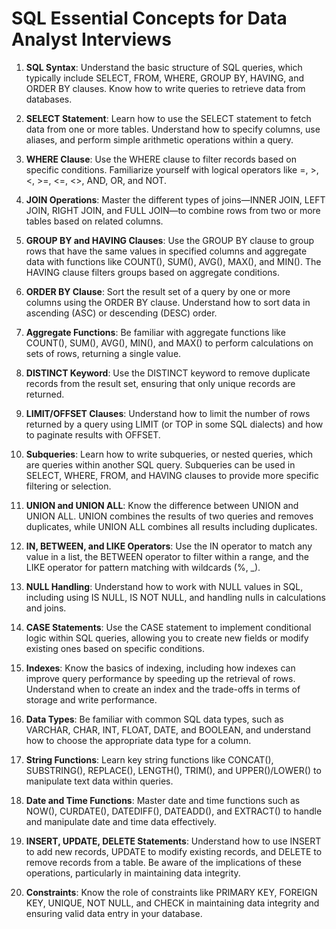 # SQL Essential Concepts for Data Analyst Interviews

1. **SQL Syntax**: Understand the basic structure of SQL queries, which typically include SELECT, FROM, WHERE, GROUP BY, HAVING, and ORDER BY clauses. Know how to write queries to retrieve data from databases.

2. **SELECT Statement**: Learn how to use the SELECT statement to fetch data from one or more tables. Understand how to specify columns, use aliases, and perform simple arithmetic operations within a query.

3. **WHERE Clause**: Use the WHERE clause to filter records based on specific conditions. Familiarize yourself with logical operators like =, >, <, >=, <=, <>, AND, OR, and NOT.

4. **JOIN Operations**: Master the different types of joins—INNER JOIN, LEFT JOIN, RIGHT JOIN, and FULL JOIN—to combine rows from two or more tables based on related columns.

5. **GROUP BY and HAVING Clauses**: Use the GROUP BY clause to group rows that have the same values in specified columns and aggregate data with functions like COUNT(), SUM(), AVG(), MAX(), and MIN(). The HAVING clause filters groups based on aggregate conditions.

6. **ORDER BY Clause**: Sort the result set of a query by one or more columns using the ORDER BY clause. Understand how to sort data in ascending (ASC) or descending (DESC) order.

7. **Aggregate Functions**: Be familiar with aggregate functions like COUNT(), SUM(), AVG(), MIN(), and MAX() to perform calculations on sets of rows, returning a single value.

8. **DISTINCT Keyword**: Use the DISTINCT keyword to remove duplicate records from the result set, ensuring that only unique records are returned.

9. **LIMIT/OFFSET Clauses**: Understand how to limit the number of rows returned by a query using LIMIT (or TOP in some SQL dialects) and how to paginate results with OFFSET.

10. **Subqueries**: Learn how to write subqueries, or nested queries, which are queries within another SQL query. Subqueries can be used in SELECT, WHERE, FROM, and HAVING clauses to provide more specific filtering or selection.

11. **UNION and UNION ALL**: Know the difference between UNION and UNION ALL. UNION combines the results of two queries and removes duplicates, while UNION ALL combines all results including duplicates.

12. **IN, BETWEEN, and LIKE Operators**: Use the IN operator to match any value in a list, the BETWEEN operator to filter within a range, and the LIKE operator for pattern matching with wildcards (%, _).

13. **NULL Handling**: Understand how to work with NULL values in SQL, including using IS NULL, IS NOT NULL, and handling nulls in calculations and joins.

14. **CASE Statements**: Use the CASE statement to implement conditional logic within SQL queries, allowing you to create new fields or modify existing ones based on specific conditions.

15. **Indexes**: Know the basics of indexing, including how indexes can improve query performance by speeding up the retrieval of rows. Understand when to create an index and the trade-offs in terms of storage and write performance.

16. **Data Types**: Be familiar with common SQL data types, such as VARCHAR, CHAR, INT, FLOAT, DATE, and BOOLEAN, and understand how to choose the appropriate data type for a column.

17. **String Functions**: Learn key string functions like CONCAT(), SUBSTRING(), REPLACE(), LENGTH(), TRIM(), and UPPER()/LOWER() to manipulate text data within queries.

18. **Date and Time Functions**: Master date and time functions such as NOW(), CURDATE(), DATEDIFF(), DATEADD(), and EXTRACT() to handle and manipulate date and time data effectively.

19. **INSERT, UPDATE, DELETE Statements**: Understand how to use INSERT to add new records, UPDATE to modify existing records, and DELETE to remove records from a table. Be aware of the implications of these operations, particularly in maintaining data integrity.

20. **Constraints**: Know the role of constraints like PRIMARY KEY, FOREIGN KEY, UNIQUE, NOT NULL, and CHECK in maintaining data integrity and ensuring valid data entry in your database.

